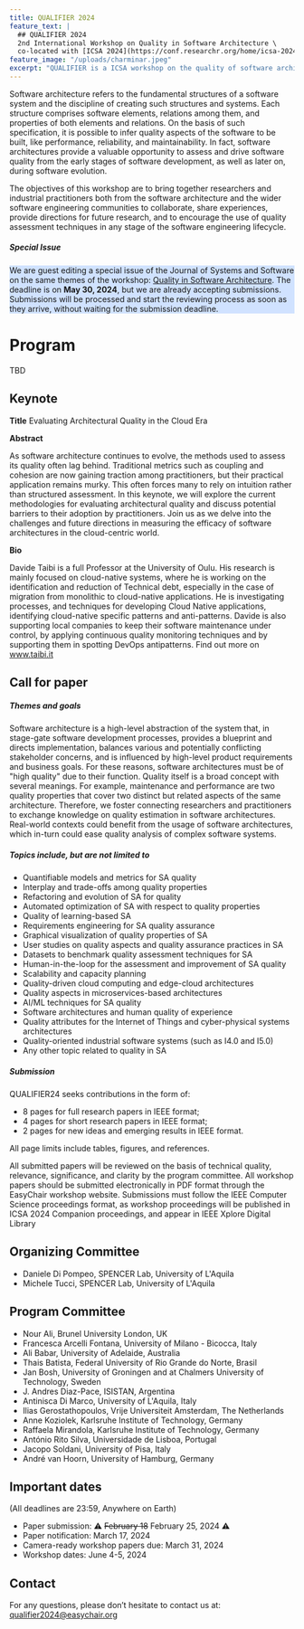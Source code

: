 ```yaml
---
title: QUALIFIER 2024
feature_text: |
  ## QUALIFIER 2024
  2nd International Workshop on Quality in Software Architecture \
  co-located with [ICSA 2024](https://conf.researchr.org/home/icsa-2024)
feature_image: "/uploads/charminar.jpeg"
excerpt: "QUALIFIER is a ICSA workshop on the quality of software architectures."
---
```


Software architecture refers to the fundamental structures of a software system and the discipline of creating such structures and systems. Each structure comprises software elements, relations among them, and properties of both elements and relations.
On the basis of such specification, it is possible to infer quality aspects of the software to be built, like performance, reliability, and maintainability.
In fact, software architectures provide a valuable opportunity to assess and drive software quality from the early stages of software development, as well as later on, during software evolution.

The objectives of this workshop are to bring together researchers and industrial practitioners both from the software architecture and the wider software engineering communities to collaborate, share experiences, provide directions for future research, and to encourage the use of quality assessment techniques in any stage of the software engineering lifecycle.

##### Special Issue
<p style="background-color: #d0e2ff">
We are guest editing a special issue of the Journal of Systems and Software on the same themes of the workshop: <a href="https://www.sciencedirect.com/journal/journal-of-systems-and-software/about/call-for-papers#quality-in-software-architecture">Quality in Software Architecture</a>. The deadline is on <strong>May 30, 2024</strong>, but we are already accepting submissions. Submissions will be processed and start the reviewing process as soon as they arrive, without waiting for the submission deadline.
</p>

# Program

TBD

## Keynote

__Title__ Evaluating Architectural Quality in the Cloud Era

__Abstract__

As software architecture continues to evolve, the methods used to assess its quality often lag behind. Traditional metrics such as coupling and cohesion are now gaining traction among practitioners, but their practical application remains murky. This often forces many to rely on intuition rather than structured assessment. In this keynote, we will explore the current methodologies for evaluating architectural quality and discuss potential barriers to their adoption by practitioners. Join us as we delve into the challenges and future directions in measuring the efficacy of software architectures in the cloud-centric world.

__Bio__

Davide Taibi is a full Professor at the University of Oulu. His research is mainly focused on cloud-native systems, where he is working on the identification and reduction of Technical debt, especially in the case of migration from monolithic to cloud-native applications. He is investigating processes, and techniques for developing Cloud Native applications, identifying cloud-native specific patterns and anti-patterns. Davide is also supporting local companies to keep their software maintenance under control, by applying continuous quality monitoring techniques and by supporting them in spotting DevOps antipatterns. Find out more on www.taibi.it


## Call for paper

##### Themes and goals

Software architecture is a high-level abstraction of the system that, in stage-gate software development processes, provides a blueprint and directs implementation, balances various and potentially conflicting stakeholder concerns, and is influenced by high-level product requirements and business goals. For these reasons, software architectures must be of "high quality" due to their function. Quality itself is a broad concept with several meanings. For example, maintenance and performance are two quality properties that cover two distinct but related aspects of the same architecture. Therefore, we foster connecting researchers and practitioners to exchange knowledge on quality estimation in software architectures. Real-world contexts could benefit from the usage of software architectures, which in-turn could ease quality analysis of complex software systems.

##### Topics include, but are not limited to

 - Quantifiable models and metrics for SA quality
 - Interplay and trade-offs among quality properties
 - Refactoring and evolution of SA for quality
 - Automated optimization of SA with respect to quality properties
 - Quality of learning-based SA
 - Requirements engineering for SA quality assurance
 - Graphical visualization of quality properties of SA
 - User studies on quality aspects and quality assurance practices in SA
 - Datasets to benchmark quality assessment techniques for SA
 - Human-in-the-loop for the assessment and improvement of SA quality
 - Scalability and capacity planning
 - Quality-driven cloud computing and edge-cloud architectures
 - Quality aspects in microservices-based architectures
 - AI/ML techniques for SA quality
 - Software architectures and human quality of experience
 - Quality attributes for the Internet of Things and cyber-physical systems architectures
 - Quality-oriented industrial software systems (such as I4.0 and I5.0)
 - Any other topic related to quality in SA

##### Submission

QUALIFIER24 seeks contributions in the form of:
- 8 pages for full research papers in IEEE format;
- 4 pages for short research papers in IEEE format;
- 2 pages for new ideas and emerging results in IEEE format.

All page limits include tables, figures, and references.

All submitted papers will be reviewed on the basis of technical quality, relevance, significance, and clarity by the program committee. 
All workshop papers should be submitted electronically in PDF format through the EasyChair workshop website.
Submissions must follow the IEEE Computer Science proceedings format, as workshop proceedings will be published in ICSA 2024 Companion proceedings, and appear in IEEE Xplore Digital Library

## Organizing Committee

 * Daniele Di Pompeo, SPENCER Lab, University of L'Aquila
 * Michele Tucci, SPENCER Lab, University of L'Aquila

## Program Committee

- Nour Ali, Brunel University London, UK
- Francesca	Arcelli Fontana, University of Milano - Bicocca, Italy
- Ali Babar, University of Adelaide, Australia
- Thais	Batista, Federal University of Rio Grande do Norte, Brasil
- Jan Bosh, University of Groningen and at Chalmers University of Technology, Sweden
- J. Andres	Diaz-Pace, ISISTAN, Argentina 
- Antinisca	Di Marco, University of L'Aquila, Italy 
- Ilias	Gerostathopoulos, Vrije Universiteit Amsterdam, The Netherlands
- Anne Koziolek, Karlsruhe Institute of Technology, Germany
- Raffaela Mirandola, Karlsruhe Institute of Technology, Germany 
- António	Rito Silva, Universidade de Lisboa, Portugal 
- Jacopo Soldani, University of Pisa, Italy 
- André	van Hoorn, University of Hamburg, Germany

## Important dates
(All deadlines are 23:59, Anywhere on Earth)

- Paper submission: :warning: ~~February 18~~ February 25, 2024 :warning:
- Paper notification: March 17, 2024
- Camera-ready workshop papers due: March 31, 2024
- Workshop dates: June 4-5, 2024

## Contact
For any questions, please don’t hesitate to contact us at: [qualifier2024@easychair.org](mailto:qualifier2024@easychair.org)


